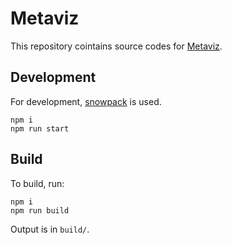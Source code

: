 # Metaviz

This repository cointains source codes for [Metaviz](https://metaviz.netlify.app).

## Development

For development, [snowpack](https://snowpack.dev/) is used.

```
npm i
npm run start
```

## Build

To build, run:

```
npm i
npm run build
```

Output is in `build/`.